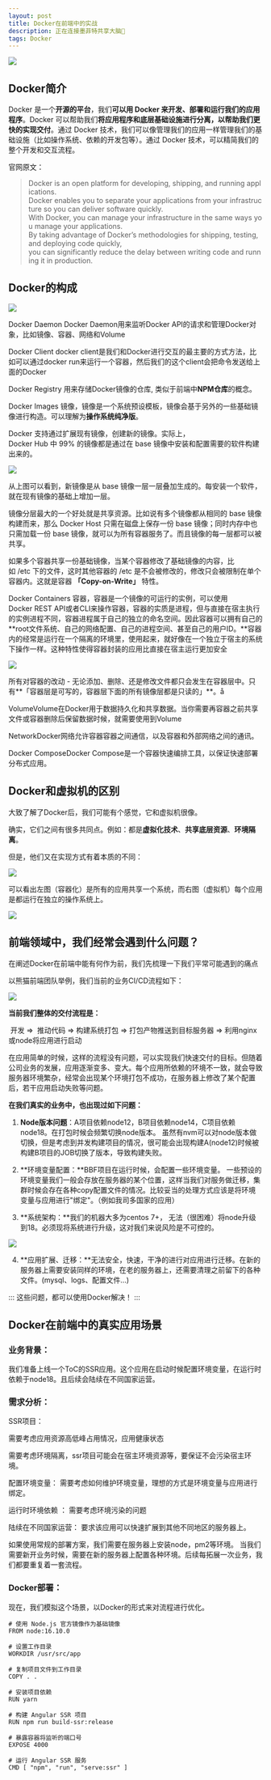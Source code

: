 ```yaml
---
layout: post
title: Docker在前端中的实战
description: 正在连接墨菲特共享大脑🧠
tags: Docker
---
```


![](https://raw.githubusercontent.com/sultan-young/picture-bed/master/assets/20240412120956.png)

## Docker简介

Docker 是一个**开源的平台**，我们**可以用 Docker 来开发、部署和运行我们的应用程序**。Docker 可以帮助我们**将应用程序和底层基础设施进行分离，以帮助我们更快的实现交付**。通过 Docker 技术，我们可以像管理我们的应用一样管理我们的基础设施（比如操作系统、依赖的开发包等）。通过 Docker 技术，可以精简我们的整个开发和交互流程。

官网原文：

> Docker is an open platform for developing, shipping, and running applications.
> Docker enables you to separate your applications from your infrastructure so you can deliver software quickly.
> With Docker, you can manage your infrastructure in the same ways you manage your applications.
> By taking advantage of Docker’s methodologies for shipping, testing, and deploying code quickly,
> you can significantly reduce the delay between writing code and running it in production.
> 
## Docker的构成

![](https://raw.githubusercontent.com/sultan-young/picture-bed/master/assets/20240412120810.png)

Docker Daemon Docker Daemon用来监听Docker API的请求和管理Docker对象，比如镜像、容器、网络和Volume

Docker Client docker client是我们和Docker进行交互的最主要的方式方法，比如可以通过docker run来运行一个容器，然后我们的这个client会把命令发送给上面的Docker

Docker Registry 用来存储Docker镜像的仓库, 类似于前端中**NPM仓库**的概念。

Docker Images 镜像，镜像是一个系统预设模板，镜像会基于另外的一些基础镜像进行构造。可以理解为**操作系统纯净版**。

Docker 支持通过扩展现有镜像，创建新的镜像。实际上，Docker Hub 中 99% 的镜像都是通过在 base 镜像中安装和配置需要的软件构建出来的。

![](https://raw.githubusercontent.com/sultan-young/picture-bed/master/assets/20240412120821.png)

从上图可以看到，新镜像是从 base 镜像一层一层叠加生成的。每安装一个软件，就在现有镜像的基础上增加一层。

镜像分层最大的一个好处就是共享资源。比如说有多个镜像都从相同的 base 镜像构建而来，那么 Docker Host 只需在磁盘上保存一份 base 镜像；同时内存中也只需加载一份 base 镜像，就可以为所有容器服务了。而且镜像的每一层都可以被共享。

如果多个容器共享一份基础镜像，当某个容器修改了基础镜像的内容，比如 /etc 下的文件，这时其他容器的 /etc 是不会被修改的，修改只会被限制在单个容器内。这就是容器 **「Copy-on-Write」** 特性。

Docker Containers 容器，容器是一个镜像的可运行的实例，可以使用Docker REST API或者CLI来操作容器，容器的实质是进程，但与直接在宿主执行的实例进程不同，容器进程属于自己的独立的命名空间。因此容器可以拥有自己的**root文件系统、自己的网络配置、自己的进程空间、甚至自己的用户ID。**容器内的经常是运行在一个隔离的环境里，使用起来，就好像在一个独立于宿主的系统下操作一样。这种特性使得容器封装的应用比直接在宿主运行更加安全

![](https://raw.githubusercontent.com/sultan-young/picture-bed/master/assets/20240412120836.png)

所有对容器的改动 - 无论添加、删除、还是修改文件都只会发生在容器层中。只有**「容器层是可写的，容器层下面的所有镜像层都是只读的」**。å

VolumeVolume在Docker用于数据持久化和共享数据。当你需要再容器之前共享文件或容器删除后保留数据时候，就需要使用到Volume

NetworkDocker网络允许容器容器之间通信，以及容器和外部网络之间的通讯。

Docker ComposeDocker Compose是一个容器快速编排工具，以保证快速部署分布式应用。

## Docker和虚拟机的区别

大致了解了Docker后，我们可能有个感觉，它和虚拟机很像。

确实，它们之间有很多共同点。例如：都是**虚拟化技术**、**共享底层资源**、**环境隔离**。

但是，他们又在实现方式有着本质的不同：

![](https://raw.githubusercontent.com/sultan-young/picture-bed/master/assets/20240412120858.png)

可以看出左图（容器化）是所有的应用共享一个系统，而右图（虚拟机）每个应用是都运行在独立的操作系统上。

![](https://raw.githubusercontent.com/sultan-young/picture-bed/master/assets/20240412120909.png)

## 前端领域中，我们经常会遇到什么问题？

在阐述Docker在前端中能有何作为前，我们先梳理一下我们平常可能遇到的痛点

以熊猫前端团队举例，我们当前的业务CI/CD流程如下：

![](https://raw.githubusercontent.com/sultan-young/picture-bed/master/assets/20240412120920.png)

**当前我们整体的交付流程是：**

 开发 =>  推动代码 => 构建系统打包 => 打包产物推送到目标服务器 => 利用nginx或node将应用进行启动

在应用简单的时候，这样的流程没有问题，可以实现我们快速交付的目标。但随着公司业务的发展，应用逐渐变多、变大。每个应用所依赖的环境不一致，就会导致服务器环境繁杂，经常会出现某个环境打包不成功，在服务器上修改了某个配置后，若干应用启动失败等问题。

**在我们真实的业务中，也出现过如下问题：**

1.  **Node版本问题**：A项目依赖node12，B项目依赖node14，C项目依赖node18。在打包时候会频繁切换node版本。 虽然有nvm可以对node版本做切换，但是考虑到并发构建项目的情况，很可能会出现构建A(node12)时候被构建B项目的JOB切换了版本，导致构建失败。
    
2.  **环境变量配置：**BBF项目在运行时候，会配置一些环境变量。 一些预设的环境变量我们一般会存放在服务器的某个位置，这样当我们对服务做迁移，集群时候会存在各种copy配置文件的情况。比较妥当的处理方式应该是将环境变量与应用进行"绑定"。（例如我司多国家的应用）
    
3.  **系统架构：**我们的机器大多为centos 7+， 无法（很困难）将node升级到18。必须现将系统进行升级，这对我们来说风险是不可控的。
    

![](https://raw.githubusercontent.com/sultan-young/picture-bed/master/assets/20240412120935.png)

4.  **应用扩展、迁移：**无法安全，快速，干净的进行对应用进行迁移。在新的服务器上需要安装同样的环境，在老的服务器上，还需要清理之前留下的各种文件。(mysql、logs、配置文件...)
    

:::
这些问题，都可以使用Docker解决！
:::

## Docker在前端中的真实应用场景

### 业务背景：

我们准备上线一个ToC的SSR应用。这个应用在启动时候配置环境变量，在运行时依赖于node18。且后续会陆续在不同国家运营。

### 需求分析：

SSR项目：

需要考虑应用资源高低峰占用情况，应用健康状态

需要考虑环境隔离，ssr项目可能会在宿主环境资源等，要保证不会污染宿主环境。

配置环境变量： 需要考虑如何维护环境变量，理想的方式是环境变量与应用进行绑定。

运行时环境依赖 ： 需要考虑环境污染的问题

陆续在不同国家运营： 要求该应用可以快速扩展到其他不同地区的服务器上。

如果使用常规的部署方案，我们需要在服务器上安装node，pm2等环境。 当我们需要新开业务时候，需要在新的服务器上配置各种环境。后续每拓展一次业务，我们都要重复着一套流程。

### Docker部署：

现在，我们模拟这个场景，以Docker的形式来对流程进行优化。

    # 使用 Node.js 官方镜像作为基础镜像
    FROM node:16.10.0
    
    # 设置工作目录
    WORKDIR /usr/src/app
    
    # 复制项目文件到工作目录
    COPY . .
    
    # 安装项目依赖
    RUN yarn
    
    # 构建 Angular SSR 项目
    RUN npm run build-ssr:release
    
    # 暴露容器将监听的端口号
    EXPOSE 4000
    
    # 运行 Angular SSR 服务
    CMD [ "npm", "run", "serve:ssr" ]